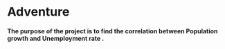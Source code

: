 # Adventure

#### The purpose of the project is to find the correlation between Population growth and Unemployment rate .
